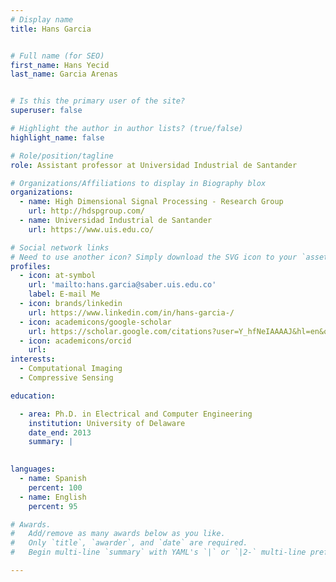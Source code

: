 ```yaml
---
# Display name
title: Hans Garcia


# Full name (for SEO)
first_name: Hans Yecid
last_name: Garcia Arenas


# Is this the primary user of the site?
superuser: false

# Highlight the author in author lists? (true/false)
highlight_name: false

# Role/position/tagline
role: Assistant professor at Universidad Industrial de Santander

# Organizations/Affiliations to display in Biography blox
organizations:
  - name: High Dimensional Signal Processing - Research Group
    url: http://hdspgroup.com/
  - name: Universidad Industrial de Santander
    url: https://www.uis.edu.co/

# Social network links
# Need to use another icon? Simply download the SVG icon to your `assets/media/icons/` folder.
profiles:
  - icon: at-symbol
    url: 'mailto:hans.garcia@saber.uis.edu.co'
    label: E-mail Me
  - icon: brands/linkedin
    url: https://www.linkedin.com/in/hans-garcia-/
  - icon: academicons/google-scholar
    url: https://scholar.google.com/citations?user=Y_hfNeIAAAAJ&hl=en&oi=ao
  - icon: academicons/orcid
    url: 
interests:
  - Computational Imaging
  - Compressive Sensing

education:

  - area: Ph.D. in Electrical and Computer Engineering
    institution: University of Delaware
    date_end: 2013
    summary: |
  

languages:
  - name: Spanish
    percent: 100
  - name: English
    percent: 95

# Awards.
#   Add/remove as many awards below as you like.
#   Only `title`, `awarder`, and `date` are required.
#   Begin multi-line `summary` with YAML's `|` or `|2-` multi-line prefix and indent 2 spaces below.

---
```

